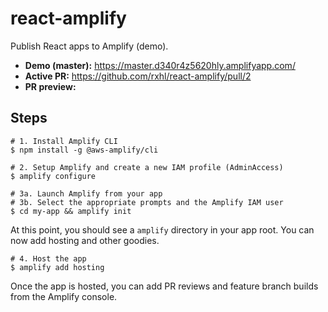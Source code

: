 # react-amplify

Publish React apps to Amplify (demo).

- **Demo (master):** https://master.d340r4z5620hly.amplifyapp.com/
- **Active PR:** https://github.com/rxhl/react-amplify/pull/2
- **PR preview:**

## Steps

```
# 1. Install Amplify CLI
$ npm install -g @aws-amplify/cli

# 2. Setup Amplify and create a new IAM profile (AdminAccess)
$ amplify configure

# 3a. Launch Amplify from your app
# 3b. Select the appropriate prompts and the Amplify IAM user
$ cd my-app && amplify init
```

At this point, you should see a `amplify` directory in your app root.
You can now add hosting and other goodies.

```
# 4. Host the app
$ amplify add hosting
```

Once the app is hosted, you can add PR reviews and feature branch builds from the Amplify console.

